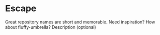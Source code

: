 # Escape
Great repository names are short and memorable. Need inspiration? How about fluffy-umbrella?  Description (optional)
